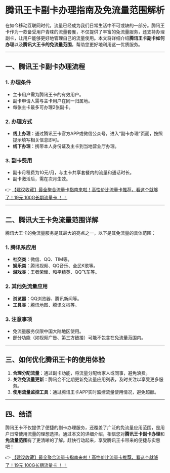 # 腾讯王卡副卡办理指南及免流量范围解析

在如今移动互联网时代，流量已经成为我们日常生活中不可或缺的一部分。腾讯王卡作为一款备受用户青睐的流量套餐，不仅提供了丰富的免流量服务，还支持办理副卡，让用户能够更好地管理自己的流量使用。本文将详细介绍**腾讯王卡副卡如何办理**以及**腾讯大王卡的免流量范围**，帮助您更好地利用这一优质服务。

---

## 一、腾讯王卡副卡办理流程

### 1. 办理条件
- 主卡用户需为腾讯王卡的有效用户。
- 副卡申请人需与主卡用户在同一归属地。
- 每张主卡最多可办理2张副卡。

### 2. 办理方式
- **线上办理**：通过腾讯王卡官方APP或微信公众号，进入“副卡办理”页面，按照提示填写相关信息即可。
- **线下办理**：携带本人身份证及主卡到当地营业厅办理。

### 3. 副卡费用
- 副卡月租费为10元/月，与主卡共享套餐内的流量和通话时长。
- 副卡激活后，需在次月生效。

👉 [【建议收藏】最全聚合流量卡指南来啦！高性价比流量卡推荐，看这个就够了！19元 100G长期流量卡 ！！](https://bit.ly/Liuliangka)

---

## 二、腾讯大王卡免流量范围详解

腾讯大王卡的免流量服务是其最大的亮点之一，以下是其免流量的具体范围：

### 1. 腾讯系应用
- **社交类**：微信、QQ、TIM等。
- **娱乐类**：腾讯视频、QQ音乐、全民K歌等。
- **游戏类**：王者荣耀、和平精英、QQ飞车等。

### 2. 其他免流量应用
- **浏览器**：QQ浏览器、腾讯新闻等。
- **工具类**：腾讯地图、腾讯文档等。

### 3. 注意事项
- 免流量服务仅限中国大陆地区使用。
- 部分功能（如视频广告、第三方链接）可能不包含在免流量范围内。

---

## 三、如何优化腾讯王卡的使用体验

1. **合理分配流量**：通过副卡功能，将流量分配给家人或同事，避免浪费。
2. **关注免流量更新**：腾讯会不定期更新免流量应用列表，及时关注以享受更多服务。
3. **使用流量监控工具**：通过腾讯王卡APP实时监控流量使用情况，避免超额。

---

## 四、结语

腾讯王卡不仅提供了便捷的副卡办理服务，还覆盖了广泛的免流量应用范围，是用户日常使用流量的理想选择。通过本文的详细介绍，相信您对**腾讯王卡副卡办理**和**免流量范围**有了更清晰的了解。赶快行动起来，享受腾讯王卡带来的便捷与实惠吧！

👉 [【建议收藏】最全聚合流量卡指南来啦！高性价比流量卡推荐，看这个就够了！19元 100G长期流量卡 ！！](https://bit.ly/Liuliangka)